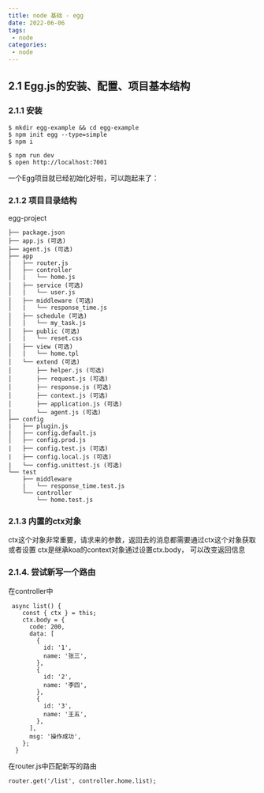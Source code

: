 ```yaml
---
title: node 基础 - egg
date: 2022-06-06
tags:
 - node
categories:
 - node
---
```


## 2.1 Egg.js的安装、配置、项目基本结构

### 2.1.1 安装

```
$ mkdir egg-example && cd egg-example
$ npm init egg --type=simple
$ npm i
```

```
$ npm run dev
$ open http://localhost:7001
```

一个Egg项目就已经初始化好啦，可以跑起来了：


### 2.1.2 项目目录结构

egg-project

```
├── package.json
├── app.js (可选)
├── agent.js (可选)
├── app
|   ├── router.js
│   ├── controller
│   |   └── home.js
│   ├── service (可选)
│   |   └── user.js
│   ├── middleware (可选)
│   |   └── response_time.js
│   ├── schedule (可选)
│   |   └── my_task.js
│   ├── public (可选)
│   |   └── reset.css
│   ├── view (可选)
│   |   └── home.tpl
│   └── extend (可选)
│       ├── helper.js (可选)
│       ├── request.js (可选)
│       ├── response.js (可选)
│       ├── context.js (可选)
│       ├── application.js (可选)
│       └── agent.js (可选)
├── config
|   ├── plugin.js
|   ├── config.default.js
│   ├── config.prod.js
|   ├── config.test.js (可选)
|   ├── config.local.js (可选)
|   └── config.unittest.js (可选)
└── test
    ├── middleware
    |   └── response_time.test.js
    └── controller
        └── home.test.js
```

### 2.1.3 内置的ctx对象

ctx这个对象非常重要，请求来的参数，返回去的消息都需要通过ctx这个对象获取或者设置
ctx是继承koa的context对象通过设置ctx.body， 可以改变返回信息



### 2.1.4. 尝试新写一个路由

在controller中

```
 async list() {
    const { ctx } = this;
    ctx.body = {
      code: 200,
      data: [
        {
          id: '1',
          name: '张三',
        },
        {
          id: '2',
          name: '李四',
        },
        {
          id: '3',
          name: '王五',
        },
      ],
      msg: '操作成功',
    };
  }
```

在router.js中匹配新写的路由

```
router.get('/list', controller.home.list);
```